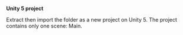 **Unity 5 project**

  Extract then import the folder as a new project on Unity 5.
  The project contains only one scene: Main.
  
